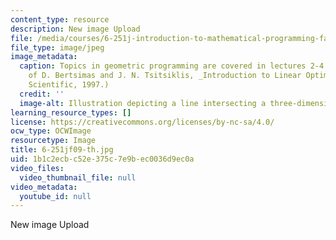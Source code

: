 ```yaml
---
content_type: resource
description: New image Upload
file: /media/courses/6-251j-introduction-to-mathematical-programming-fall-2009/1b1c2ecbc52e375c7e9bec0036d9ec0a_6-251jf09-th.jpg
file_type: image/jpeg
image_metadata:
  caption: Topics in geometric programming are covered in lectures 2-4. (Courtesy
    of D. Bertsimas and J. N. Tsitsiklis, _Introduction to Linear Optimization_, Athena
    Scientific, 1997.)
  credit: ''
  image-alt: Illustration depicting a line intersecting a three-dimensional object.
learning_resource_types: []
license: https://creativecommons.org/licenses/by-nc-sa/4.0/
ocw_type: OCWImage
resourcetype: Image
title: 6-251jf09-th.jpg
uid: 1b1c2ecb-c52e-375c-7e9b-ec0036d9ec0a
video_files:
  video_thumbnail_file: null
video_metadata:
  youtube_id: null
---
```

New image Upload